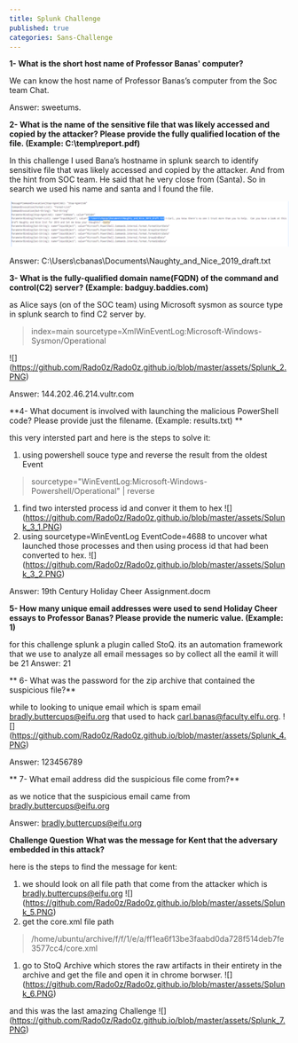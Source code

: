 ```yaml
---
title: Splunk Challenge
published: true
categories: Sans-Challenge
---
```


**1- What is the short host name of Professor Banas' computer?**

We can know the host name of Professor Banas’s computer from the Soc team Chat. 

Answer: sweetums.

**2- What is the name of the sensitive file that was likely accessed and copied by the attacker? Please provide the fully qualified location of the file. (Example: C:\temp\report.pdf)**

In this challenge I used Bana’s hostname in splunk search to identify sensitive file that was likely accessed and copied by the attacker. And from the hint from SOC team. He said that he very close from (Santa). So in search we used his name and santa and I found the file.

![](https://raw.githubusercontent.com/Rado0z/Rado0z.github.io/master/assets/Splunk_1.PNG)

Answer: C:\Users\cbanas\Documents\Naughty_and_Nice_2019_draft.txt

**3- What is the fully-qualified domain name(FQDN) of the command and control(C2) server? (Example: badguy.baddies.com)**

as Alice says (on of the SOC team) using Microsoft sysmon as source type in splunk search to find C2 server by.

> index=main sourcetype=XmlWinEventLog:Microsoft-Windows-Sysmon/Operational

![] (https://github.com/Rado0z/Rado0z.github.io/blob/master/assets/Splunk_2.PNG)

Answer: 144.202.46.214.vultr.com

**4- What document is involved with launching the malicious PowerShell code? Please provide just the filename. (Example: results.txt) **

this very intersted part and here is the steps to solve it:
1. using powershell souce type and reverse the result from the oldest Event
> sourcetype="WinEventLog:Microsoft-Windows-Powershell/Operational" | reverse
1. find two intersted process id and conver it them to hex
![] (https://github.com/Rado0z/Rado0z.github.io/blob/master/assets/Splunk_3_1.PNG)
1. using sourcetype=WinEventLog EventCode=4688 to uncover what launched those processes and then using process id that had been converted to hex.
![] (https://github.com/Rado0z/Rado0z.github.io/blob/master/assets/Splunk_3_2.PNG)

Answer: 19th Century Holiday Cheer Assignment.docm

**5- How many unique email addresses were used to send Holiday Cheer essays to Professor Banas? Please provide the numeric value. (Example: 1)**

for this challenge splunk a plugin called StoQ. its an automation framework that we use to analyze all email messages
so by collect all the eamil it will be 21
Answer: 21

** 6- What was the password for the zip archive that contained the suspicious file?**

while to looking to unique email which is spam email bradly.buttercups@eifu.org that used to hack carl.banas@faculty.elfu.org.
![] (https://github.com/Rado0z/Rado0z.github.io/blob/master/assets/Splunk_4.PNG)

Answer: 123456789

** 7- What email address did the suspicious file come from?**

as we notice that the suspicious email came from bradly.buttercups@eifu.org

Answer: bradly.buttercups@eifu.org

**Challenge Question**
**What was the message for Kent that the adversary embedded in this attack?**

here is the steps to find the message for kent:
1. we should look on all file path that come from the attacker which is bradly.buttercups@eifu.org
![] (https://github.com/Rado0z/Rado0z.github.io/blob/master/assets/Splunk_5.PNG)
1. get the core.xml file path
> /home/ubuntu/archive/f/f/1/e/a/ff1ea6f13be3faabd0da728f514deb7fe3577cc4/core.xml
1. go to StoQ Archive which stores the raw artifacts in their entirety in the archive and get the file and open it in chrome borwser.
![] (https://github.com/Rado0z/Rado0z.github.io/blob/master/assets/Splunk_6.PNG)

and this was the last amazing Challenge
![] (https://github.com/Rado0z/Rado0z.github.io/blob/master/assets/Splunk_7.PNG)

